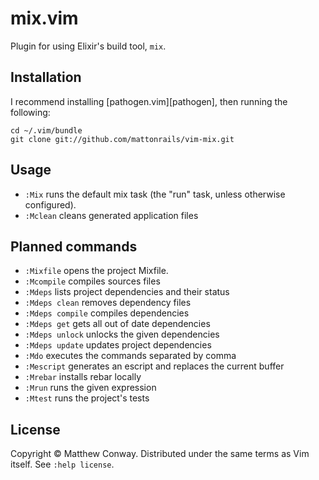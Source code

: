 # mix.vim

Plugin for using Elixir's build tool, `mix`.

## Installation

I recommend installing [pathogen.vim][pathogen], then running the following:

    cd ~/.vim/bundle
    git clone git://github.com/mattonrails/vim-mix.git

## Usage

- `:Mix` runs the default mix task (the "run" task, unless otherwise
  configured).
- `:Mclean` cleans generated application files

## Planned commands

- `:Mixfile` opens the project Mixfile.
- `:Mcompile` compiles sources files
- `:Mdeps` lists project dependencies and their status
- `:Mdeps clean` removes dependency files
- `:Mdeps compile` compiles dependencies
- `:Mdeps get` gets all out of date dependencies
- `:Mdeps unlock` unlocks the given dependencies
- `:Mdeps update` updates project dependencies
- `:Mdo` executes the commands separated by comma
- `:Mescript` generates an escript and replaces the current buffer
- `:Mrebar` installs rebar locally
- `:Mrun` runs the given expression
- `:Mtest` runs the project's tests

## License

Copyright © Matthew Conway. Distributed under the same terms as Vim itself.
See `:help license`.
